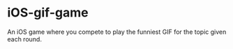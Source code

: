 # iOS-gif-game
An iOS game where you compete to play the funniest GIF for the topic given each round.
